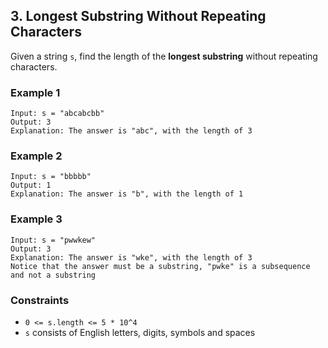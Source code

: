 
## 3. Longest Substring Without Repeating Characters

Given a string `s`, find the length of the **longest substring** without repeating characters.

### Example 1

```
Input: s = "abcabcbb"
Output: 3
Explanation: The answer is "abc", with the length of 3
```

### Example 2

```
Input: s = "bbbbb"
Output: 1
Explanation: The answer is "b", with the length of 1
```

### Example 3

```
Input: s = "pwwkew"
Output: 3
Explanation: The answer is "wke", with the length of 3  
Notice that the answer must be a substring, "pwke" is a subsequence and not a substring
```

### Constraints

* `0 <= s.length <= 5 * 10^4`
* `s` consists of English letters, digits, symbols and spaces
